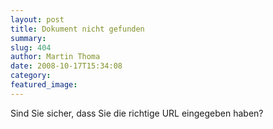 ```yaml
---
layout: post
title: Dokument nicht gefunden
summary:
slug: 404
author: Martin Thoma
date: 2008-10-17T15:34:08
category:
featured_image:
---
```

<p>Sind Sie sicher, dass Sie die richtige URL eingegeben haben?</p>
<style type="text/css"> #goog-wm { } #goog-wm h3.closest-match { } #goog-wm h3.closest-match a { } #goog-wm h3.other-things { } #goog-wm ul li { } #goog-wm li.search-goog { display: block; } </style><script type="text/javascript"> var GOOG_FIXURL_LANG = 'de'; var GOOG_FIXURL_SITE = 'http://www.martin-thoma.de/'; </script><script type="text/javascript" src="http://linkhelp.clients.google.com/tbproxy/lh/wm/fixurl.js"></script><style type="text/css"> #goog-wm { } #goog-wm h3.closest-match { } #goog-wm h3.closest-match a { } #goog-wm h3.other-things { } #goog-wm ul li { } #goog-wm li.search-goog { display: block; } </style><script type="text/javascript"> var GOOG_FIXURL_LANG = 'de'; var GOOG_FIXURL_SITE = 'http://www.martin-thoma.de/'; </script><script type="text/javascript" src="http://linkhelp.clients.google.com/tbproxy/lh/wm/fixurl.js"></script>
